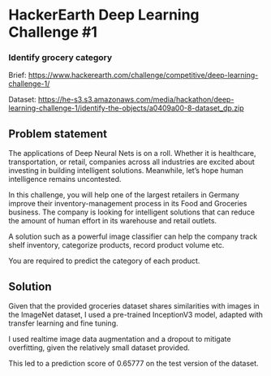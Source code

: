 # HackerEarth Deep Learning Challenge #1
### Identify grocery category

Brief: https://www.hackerearth.com/challenge/competitive/deep-learning-challenge-1/

Dataset: https://he-s3.s3.amazonaws.com/media/hackathon/deep-learning-challenge-1/identify-the-objects/a0409a00-8-dataset_dp.zip

## Problem statement

The applications of Deep Neural Nets is on a roll. Whether it is healthcare, transportation, or retail, companies across all industries are excited about investing in building intelligent solutions. Meanwhile, let’s hope human intelligence remains uncontested.

In this challenge, you will help one of the largest retailers in Germany improve their inventory-management process in its Food and Groceries business. The company is looking for intelligent solutions that can reduce the amount of human effort in its warehouse and retail outlets.

A solution such as a powerful image classifier can help the company track shelf inventory, categorize products, record product volume etc.

You are required to predict the category of each product.

## Solution
Given that the provided groceries dataset shares similarities with images in the ImageNet dataset, I used a pre-trained InceptionV3 model, adapted with transfer learning and fine tuning.

I used realtime image data augmentation and a dropout to mitigate overfitting, given the relatively small dataset provided.

This led to a prediction score of 0.65777 on the test version of the dataset.
